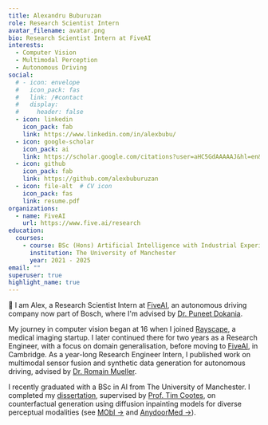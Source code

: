 ```yaml
---
title: Alexandru Buburuzan
role: Research Scientist Intern
avatar_filename: avatar.png
bio: Research Scientist Intern at FiveAI
interests:
  - Computer Vision
  - Multimodal Perception
  - Autonomous Driving
social:
  # - icon: envelope
  #   icon_pack: fas
  #   link: /#contact
  #   display:
  #     header: false
  - icon: linkedin
    icon_pack: fab
    link: https://www.linkedin.com/in/alexbubu/
  - icon: google-scholar
    icon_pack: ai
    link: https://scholar.google.com/citations?user=aHC5GdAAAAAJ&hl=en&oi=ao
  - icon: github
    icon_pack: fab
    link: https://github.com/alexbuburuzan
  - icon: file-alt  # CV icon
    icon_pack: fas
    link: resume.pdf
organizations:
  - name: FiveAI
    url: https://www.five.ai/research
education:
  courses:
    - course: BSc (Hons) Artificial Intelligence with Industrial Experience
      institution: The University of Manchester
      year: 2021 - 2025
email: ""
superuser: true
highlight_name: true
---
```

👋 I am Alex, a Research Scientist Intern at [FiveAI](https://www.five.ai/research), an autonomous driving company now part of Bosch, where I'm advised by [Dr. Puneet Dokania](https://puneetkdokania.github.io/).

My journey in computer vision began at 16 when I joined [Rayscape](https://rayscape.ai/), a medical imaging startup. I later continued there for two years as a Research Engineer, with a focus on domain generalisation, before moving to [FiveAI](https://www.five.ai/research), in Cambridge. As a year-long Research Engineer Intern, I published work on multimodal sensor fusion and synthetic data generation for autonomous driving, advised by [Dr. Romain Mueller](https://scholar.google.com/citations?user=6K_Z_9sAAAAJ&hl=en).

I recently graduated with a BSc in AI from The University of Manchester. I completed my [dissertation](https://arxiv.org/pdf/2507.23058), supervised by [Prof. Tim Cootes](https://scholar.google.com/citations?user=zhlk0OsAAAAJ&hl=en), on counterfactual generation using diffusion inpainting models for diverse perceptual modalities (see [MObI →](https://alexbubu.com/mobi) and [AnydoorMed →](https://alexbubu.com/anydoormed)).